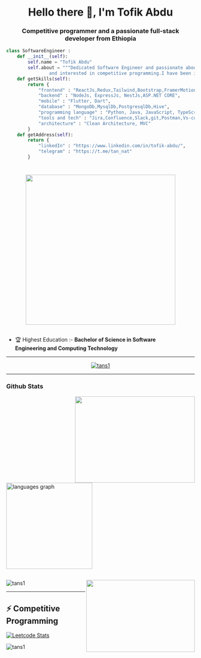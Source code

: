 <h1 align="center">Hello there 👋, I'm Tofik  Abdu </h1>
<h3 align="center">Competitive programmer and a passionate full-stack developer from Ethiopia</h3>

``` python
class SoftwareEngineer :
	def __init__(self):
	    self.name = "Tofik Abdu"
	    self.about = """Dedicated Software Engineer and passionate about learning new things
			    and interested in competitive programming.I have been in touch with coding for many years."""
	def getSkills(self):
		return {
			"frontend" : "ReactJs,Redux,Tailwind,Bootstrap,FramerMotion,Emotion,JS,",
			"backend" : "NodeJs, ExpressJs, NestJs,ASP.NET CORE",
			"mobile" : "Flutter, Dart",
			"database" : "MongoDb,MysqlDb,PostgresqlDb,Hive",
			"programming language" : "Python, Java, JavaScript, TypeScript,Dart,C#"
			"tools and tech" : "Jira,Confluence,Slack,git,Postman,Vs-code",
			"architecture" : "Clean Architecture, MVC"
		}
	def getAddress(self):
		return {
			"linkedIn" : "https://www.linkedin.com/in/tofik-abdu/",
			"telegram" : "https://t.me/tan_nat"
		}
 ```
#
<p align="center" >
<img align="center" height="400" max-width = "900" src="https://media.giphy.com/media/v1.Y2lkPTc5MGI3NjExNDFvZzdxYjY3ZjFzenhxeDF6NGN5aTNwbzdicXh6aG41M3Bucm44ZCZlcD12MV9pbnRlcm5hbF9naWZfYnlfaWQmY3Q9Zw/BemKqR9RDK4V2/giphy.gif"  />
</p>

##
<div style="margin-right: 30px;">
	

 - 🏆 Highest Education :- **Bachelor of Science in Software Engineering and Computing Technology** 
</div>
 
---
<p align="center"> <a href="https://github.com/ryo-ma/github-profile-trophy"><img src="https://github-profile-trophy.vercel.app/?username=tans1" alt="tans1" /></a> </p>


---
### Github Stats
<img align="right" height="230" width = "320" src="https://media.giphy.com/media/12W5Sg2koWYnwA/giphy.gif"  />
<div align="left">
  
 <img src="https://github-readme-stats.vercel.app/api/top-langs?username=tans1&locale=en&hide_title=false&layout=compact&card_width=410&langs_count=7&theme=dracula&hide_border=false" height="230" alt="languages graph"  />
</div>


##

<img align="right" height="192" width = "290" src="https://media.giphy.com/media/ynx1sj5Wz2atO/giphy.gif"  />
<p><img align="center" src="https://github-readme-streak-stats.herokuapp.com/?user=tans1&" alt="tans1" /></p>


---


## ⚡ Competitive Programming

[![Leetcode Stats](https://leetcard.jacoblin.cool/tofikabdu2002?font=milonga)](https://leetcode.com/tofikabdu2002/)
&nbsp;  

<img align="left" src="https://komarev.com/ghpvc/?username=tans1&label=Profile%20views&color=0e75b6&style=flat" alt="tans1" /> 
